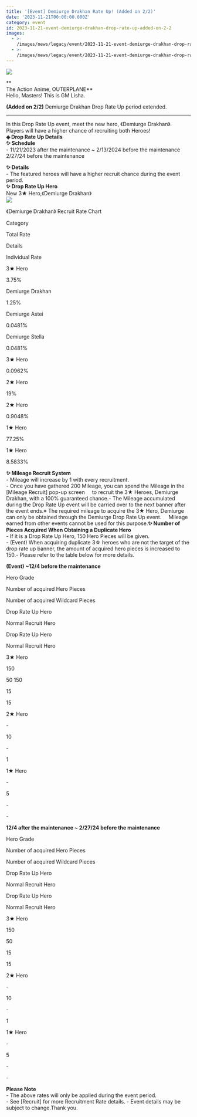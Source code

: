 ```yaml
---
title: '[Event] Demiurge Drakhan Rate Up! (Added on 2/2)'
date: '2023-11-21T00:00:00.000Z'
category: event
id: 2023-11-21-event-demiurge-drakhan-drop-rate-up-added-on-2-2
images:
  - >-
    /images/news/legacy/event/2023-11-21-event-demiurge-drakhan-drop-rate-up-added-on-2-2/68e1809c090146b596d065b52cf4e780.webp
  - >-
    /images/news/legacy/event/2023-11-21-event-demiurge-drakhan-drop-rate-up-added-on-2-2/018862c60e304dfab2d60fef4150a6eb.webp
---
```


![](/images/news/legacy/event/2023-11-21-event-demiurge-drakhan-drop-rate-up-added-on-2-2/68e1809c090146b596d065b52cf4e780.webp)  

**  
The Action Anime, OUTERPLANE**  
Hello, Masters! This is GM Lisha.

**(Added on 2/2)** Demiurge Drakhan Drop Rate Up period extended.

* * *

In this Drop Rate Up event, meet the new hero, 《Demiurge Drakhan》.  
Players will have a higher chance of recruiting both Heroes!  
**◈ Drop Rate Up Details**  
**✨ Schedule**   
\- 11/21/2023 after the maintenance ~ 2/13/2024 before the maintenance 2/27/24 before the maintenance  
  
**✨ Details**   
\- The featured heroes will have a higher recruit chance during the event period.  
**✨ Drop Rate Up Hero**   
New 3★ Hero,《Demiurge Drakhan》  
![](/images/news/legacy/event/2023-11-21-event-demiurge-drakhan-drop-rate-up-added-on-2-2/018862c60e304dfab2d60fef4150a6eb.webp)  
  
《Demiurge Drakhan》 Recruit Rate Chart 

Category

Total Rate

Details

Individual Rate

3★ Hero

3.75%

Demiurge Drakhan

1.25%

Demiurge Astei

0.0481%

Demiurge Stella

0.0481%

3★ Hero

0.0962%

2★ Hero

19%

2★ Hero

0.9048%

1★ Hero

77.25%

1★ Hero

8.5833%

  
**✨ Mileage Recruit System**   
\- Mileage will increase by 1 with every recruitment.  
\- Once you have gathered 200 Mileage, you can spend the Mileage in the \[Mileage Recruit\] pop-up screen     to recruit the 3★ Heroes, Demiurge Drakhan, with a 100% guaranteed chance.- The Mileage accumulated during the Drop Rate Up event will be carried over to the next banner after the event ends.※ The required mileage to acquire the 3★ Hero, Demiurge can only be obtained through the Demiurge Drop Rate Up event.     Mileage earned from other events cannot be used for this purpose.**✨ Number of Pieces Acquired When Obtaining a Duplicate Hero**  
\- If it is a Drop Rate Up Hero, 150 Hero Pieces will be given.  
\- (Event) When acquiring duplicate 3☆ heroes who are not the target of the drop rate up banner, the amount of acquired hero pieces is increased to 150.- Please refer to the table below for more details.

**(Event) ~12/4 before the maintenance**

Hero Grade

Number of acquired Hero Pieces

Number of acquired Wildcard Pieces

Drop Rate Up Hero

Normal Recruit Hero

Drop Rate Up Hero

Normal Recruit Hero

3★ Hero

150

50 150

15

15

2★ Hero

\-

10

\-

1

1★ Hero

\-

5

\-

\-

**12/4 after the maintenance ~ 2/27/24 before the maintenance**

Hero Grade

Number of acquired Hero Pieces

Number of acquired Wildcard Pieces

Drop Rate Up Hero

Normal Recruit Hero

Drop Rate Up Hero

Normal Recruit Hero

3★ Hero

150

50

15

15

2★ Hero

\-

10

\-

1

1★ Hero

\-

5

\-

\-

**Please Note**  
\- The above rates will only be applied during the event period.  
\- See \[Recruit\] for more Recruitment Rate details. - Event details may be subject to change.Thank you.
